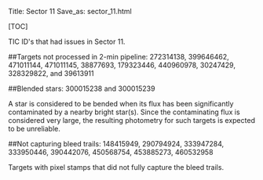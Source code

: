 Title: Sector 11
Save_as: sector_11.html

[TOC]

TIC ID's that had issues in Sector 11.

##Targets not processed in 2-min pipeline:
272314138, 399646462, 471011144, 471011145, 38877693, 179323446, 440960978, 30247429, 328329822, and 39613911

##Blended stars:
300015238 and 300015239


A star is considered to be bended when its flux has been significantly contaminated by a nearby bright star(s). Since the contaminating flux is considered very large, the resulting photometry for such targets is expected to be unreliable.


##Not capturing bleed trails:
148415949, 290794924, 333947284, 333950446, 390442076, 450568754, 453885273, 460532958

Targets with pixel stamps that did not fully capture the bleed trails.